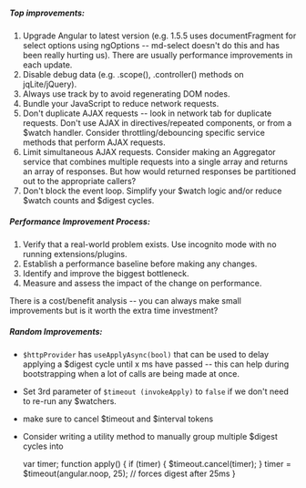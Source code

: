 ##### Top improvements:
 
1. Upgrade Angular to latest version (e.g. 1.5.5 uses documentFragment for select options using ngOptions -- md-select doesn't do this and has been really hurting us). There are usually performance improvements in each update.
2. Disable debug data (e.g. .scope(), .controller() methods on jqLite/jQuery).
3. Always use track by to avoid regenerating DOM nodes.
4. Bundle your JavaScript to reduce network requests.
5. Don't duplicate AJAX requests -- look in network tab for duplicate requests. Don't use AJAX in directives/repeated components, or from a $watch handler. Consider throttling/debouncing specific service methods that perform AJAX requests.
6. Limit simultaneous AJAX requests. Consider making an Aggregator service that combines multiple requests into a single array and returns an array of responses. But how would returned responses be partitioned out to the appropriate callers?
7. Don't block the event loop. Simplify your $watch logic and/or reduce $watch counts and $digest cycles.

##### Performance Improvement Process:

1. Verify that a real-world problem exists. Use incognito mode with no running extensions/plugins.
2. Establish a performance baseline before making any changes.
3. Identify and improve the biggest bottleneck.
4. Measure and assess the impact of the change on performance.

There is a cost/benefit analysis -- you can always make small improvements but is it worth the extra time investment?

##### Random Improvements:

- `$httpProvider` has `useApplyAsync(bool)` that can be used to delay applying a $digest cycle until x ms have passed -- this can help during bootstrapping when a lot of calls are being made at once.
- Set 3rd parameter of `$timeout (invokeApply)` to `false` if we don't need to re-run any $watchers.
- make sure to cancel $timeout and $interval tokens
- Consider writing a utility method to manually group multiple $digest cycles into


    var timer;
    function apply() {
    if (timer) {
        $timeout.cancel(timer);
    }
    timer = $timeout(angular.noop, 25); // forces digest after 25ms
    }
    